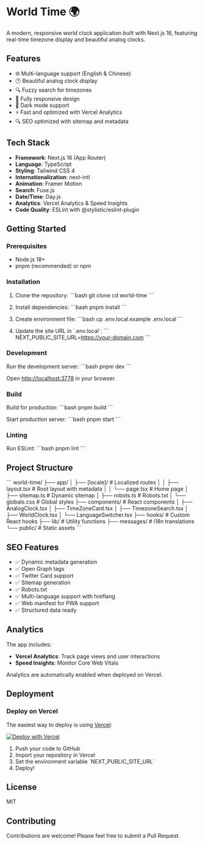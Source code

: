 # World Time 🌍

A modern, responsive world clock application built with Next.js 16, featuring real-time timezone display and beautiful analog clocks.

## Features

- 🌐 Multi-language support (English & Chinese)
- 🕐 Beautiful analog clock display
- 🔍 Fuzzy search for timezones
- 📱 Fully responsive design
- 🎨 Dark mode support
- ⚡ Fast and optimized with Vercel Analytics
- 🔍 SEO optimized with sitemap and metadata

## Tech Stack

- **Framework**: Next.js 16 (App Router)
- **Language**: TypeScript
- **Styling**: Tailwind CSS 4
- **Internationalization**: next-intl
- **Animation**: Framer Motion
- **Search**: Fuse.js
- **Date/Time**: Day.js
- **Analytics**: Vercel Analytics & Speed Insights
- **Code Quality**: ESLint with @stylistic/eslint-plugin

## Getting Started

### Prerequisites

- Node.js 18+
- pnpm (recommended) or npm

### Installation

1. Clone the repository:
   \`\`\`bash
   git clone <your-repo-url>
   cd world-time
   \`\`\`

2. Install dependencies:
   \`\`\`bash
   pnpm install
   \`\`\`

3. Create environment file:
   \`\`\`bash
   cp .env.local.example .env.local
   \`\`\`

4. Update the site URL in \`.env.local\`:
   \`\`\`
   NEXT_PUBLIC_SITE_URL=https://your-domain.com
   \`\`\`

### Development

Run the development server:
\`\`\`bash
pnpm dev
\`\`\`

Open [http://localhost:3778](http://localhost:3778) in your browser.

### Build

Build for production:
\`\`\`bash
pnpm build
\`\`\`

Start production server:
\`\`\`bash
pnpm start
\`\`\`

### Linting

Run ESLint:
\`\`\`bash
pnpm lint
\`\`\`

## Project Structure

\`\`\`
world-time/
├── app/
│ ├── [locale]/ # Localized routes
│ │ ├── layout.tsx # Root layout with metadata
│ │ └── page.tsx # Home page
│ ├── sitemap.ts # Dynamic sitemap
│ ├── robots.ts # Robots.txt
│ └── globals.css # Global styles
├── components/ # React components
│ ├── AnalogClock.tsx
│ ├── TimeZoneCard.tsx
│ ├── TimezoneSearch.tsx
│ ├── WorldClock.tsx
│ └── LanguageSwitcher.tsx
├── hooks/ # Custom React hooks
├── lib/ # Utility functions
├── messages/ # i18n translations
└── public/ # Static assets
\`\`\`

## SEO Features

- ✅ Dynamic metadata generation
- ✅ Open Graph tags
- ✅ Twitter Card support
- ✅ Sitemap generation
- ✅ Robots.txt
- ✅ Multi-language support with hreflang
- ✅ Web manifest for PWA support
- ✅ Structured data ready

## Analytics

The app includes:

- **Vercel Analytics**: Track page views and user interactions
- **Speed Insights**: Monitor Core Web Vitals

Analytics are automatically enabled when deployed on Vercel.

## Deployment

### Deploy on Vercel

The easiest way to deploy is using [Vercel](https://vercel.com):

[![Deploy with Vercel](https://vercel.com/button)](https://vercel.com/new)

1. Push your code to GitHub
2. Import your repository in Vercel
3. Set the environment variable \`NEXT_PUBLIC_SITE_URL\`
4. Deploy!

## License

MIT

## Contributing

Contributions are welcome! Please feel free to submit a Pull Request.
